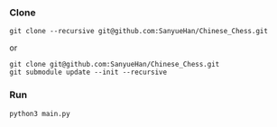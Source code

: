 

### Clone
```shell
git clone --recursive git@github.com:SanyueHan/Chinese_Chess.git
```
or
```shell
git clone git@github.com:SanyueHan/Chinese_Chess.git
git submodule update --init --recursive
```


### Run
```commandline
python3 main.py
```